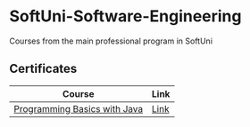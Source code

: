 # SoftUni-Software-Engineering
 Courses from the main professional program in SoftUni

<h2>Certificates</h2>

| **Course**                                                            | **Link**                                                   |
| --------------------------------------------------------------------- | ---------------------------------------------------------- |
| <a href="https://softuni.bg/trainings/3741/programming-basics-with-java-april-2022" > Programming Basics with Java </a>         | <a href="https://https://softuni.bg/certificates/details/124332/9027ff9f"> Link</a> |


